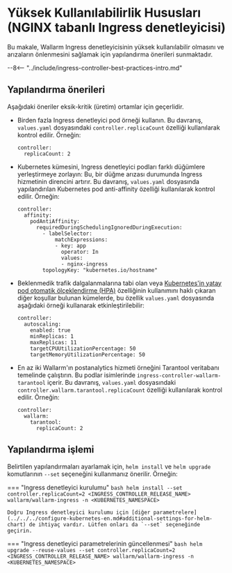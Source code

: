 # Yüksek Kullanılabilirlik Hususları (NGINX tabanlı Ingress denetleyicisi)

Bu makale, Wallarm Ingress denetleyicisinin yüksek kullanılabilir olmasını ve arızaların önlenmesini sağlamak için yapılandırma önerileri sunmaktadır.

--8<-- "../include/ingress-controller-best-practices-intro.md"

## Yapılandırma önerileri

Aşağıdaki öneriler eksik-kritik (üretim) ortamlar için geçerlidir.

* Birden fazla Ingress denetleyici pod örneği kullanın. Bu davranış, `values.yaml` dosyasındaki `controller.replicaCount` özelliği kullanılarak kontrol edilir. Örneğin:
    ```
    controller:
      replicaCount: 2
    ```
* Kubernetes kümesini, Ingress denetleyici podları farklı düğümlere yerleştirmeye zorlayın: Bu, bir düğme arızası durumunda Ingress hizmetinin direncini artırır. Bu davranış, `values.yaml` dosyasında yapılandırılan Kubernetes pod anti-affinity özelliği kullanılarak kontrol edilir. Örneğin:
    ```
    controller:
      affinity:
        podAntiAffinity:
          requiredDuringSchedulingIgnoredDuringExecution:
            - labelSelector:
                matchExpressions:
                - key: app
                  operator: In
                  values:
                  - nginx-ingress
            topologyKey: "kubernetes.io/hostname"
    ```
* Beklenmedik trafik dalgalanmalarına tabi olan veya [Kubernetes'in yatay pod otomatik ölçeklendirme (HPA)](https://kubernetes.io/docs/tasks/run-application/horizontal-pod-autoscale/) özelliğinin kullanımını haklı çıkaran diğer koşullar bulunan kümelerde, bu özellik `values.yaml` dosyasında aşağıdaki örneği kullanarak etkinleştirilebilir:
    ```
    controller:
      autoscaling:
        enabled: true
        minReplicas: 1
        maxReplicas: 11
        targetCPUUtilizationPercentage: 50
        targetMemoryUtilizationPercentage: 50
    ```
* En az iki Wallarm'ın postanalytics hizmeti örneğini Tarantool veritabanı temelinde çalıştırın. Bu podlar isimlerinde `ingress-controller-wallarm-tarantool` içerir. Bu davranış, `values.yaml` dosyasındaki `controller.wallarm.tarantool.replicaCount` özelliği kullanılarak kontrol edilir. Örneğin: 
    ```
    controller:
      wallarm:
        tarantool:
          replicaCount: 2
    ```

## Yapılandırma işlemi

Belirtilen yapılandırmaları ayarlamak için, `helm install` ve `helm upgrade` komutlarının `--set` seçeneğini kullanmanız önerilir. Örneğin:

=== "Ingress denetleyici kurulumu"
    ```bash
    helm install --set controller.replicaCount=2 <INGRESS_CONTROLLER_RELEASE_NAME> wallarm/wallarm-ingress -n <KUBERNETES_NAMESPACE>
    ```

    Doğru Ingress denetleyici kurulumu için [diğer parametrelere](../../../configure-kubernetes-en.md#additional-settings-for-helm-chart) de ihtiyaç vardır. Lütfen onları da `--set` seçeneğinde geçirin.
=== "Ingress denetleyici parametrelerinin güncellenmesi"
    ```bash
    helm upgrade --reuse-values --set controller.replicaCount=2 <INGRESS_CONTROLLER_RELEASE_NAME> wallarm/wallarm-ingress -n <KUBERNETES_NAMESPACE>
    ```